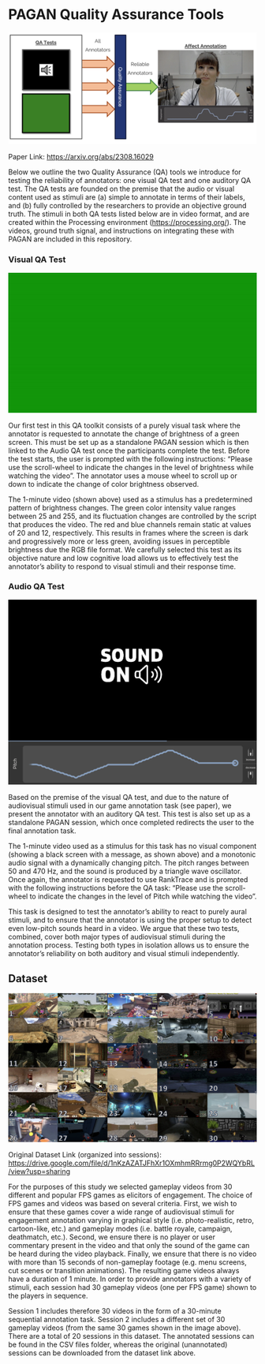 # PAGAN Quality Assurance Tools

![alt text](./Extra/Banner.png)

Paper Link: https://arxiv.org/abs/2308.16029

Below we outline the two Quality Assurance (QA) tools we introduce for testing the reliability of annotators: one visual QA test and one auditory QA test. The QA tests are founded on the premise that the audio or visual content used as stimuli are (a) simple to annotate in terms of their labels, and (b) fully controlled by the researchers to provide an objective ground truth. The stimuli in both QA tests listed below are in video format, and are created within
the Processing environment (https://processing.org/). The videos, ground truth signal, and instructions on integrating these with PAGAN are included in this repository.

### Visual QA Test

![alt text](./Extra/QA_Visual.gif)

Our first test in this QA toolkit consists of a purely visual task where the annotator is requested to annotate the change of brightness of a green screen. This must be set up as a standalone PAGAN session which is then linked to the Audio QA test once the participants complete the test. Before the test starts, the user is prompted with the following instructions: “Please use the scroll-wheel to indicate the changes in the level of brightness while watching the video”. The annotator uses a mouse wheel to scroll up or down to indicate the change of color brightness observed.

The 1-minute video (shown above) used as a stimulus has a predetermined pattern of brightness changes. The green color intensity value ranges between 25 and 255, and its fluctuation changes are controlled by the script that produces the video. The red and blue channels remain static at values of 20 and 12, respectively. This results in frames where the screen is dark and progressively more or less green, avoiding issues in perceptible brightness due the RGB file format. We carefully selected this test as its objective nature and low cognitive load allows us to effectively test the annotator’s ability to respond to visual stimuli and their response time.

### Audio QA Test

![alt text](./Extra/pagan_pitch_task2.png)

Based on the premise of the visual QA test, and due to the nature of audiovisual stimuli used in our game annotation task (see paper), we present the annotator with an auditory QA test. This test is also set up as a standalone PAGAN session, which once completed redirects the user to the final annotation task.

 The 1-minute video used as a stimulus for this task has no visual component (showing a black screen with a message, as shown above) and a monotonic audio signal with a dynamically changing pitch. The pitch ranges between 50 and 470 Hz, and the sound is produced by a triangle wave oscillator. Once again, the annotator is requested to use RankTrace and is prompted with the following instructions before the QA task: “Please use the scroll-wheel to indicate the changes in the level of Pitch while watching the video”.

This task is designed to test the annotator’s ability to react to purely aural stimuli, and to ensure that the annotator is using the proper setup to detect even low-pitch sounds heard in a video. We argue that these two tests, combined, cover both major types of audiovisual stimuli during the annotation process. Testing both types in isolation allows us to ensure the annotator’s reliability on both auditory and visual stimuli independently. 

## Dataset

![alt text](./Extra/Games_Screenshot.png)

Original Dataset Link (organized into sessions): https://drive.google.com/file/d/1nKzAZATJFhXr1OXmhmRRrmg0P2WQYbRL/view?usp=sharing

For the purposes of this study we selected gameplay videos from 30 different and popular FPS games as elicitors of engagement. The choice of FPS games and videos was based on several criteria. First, we wish to ensure that these games cover a wide range of audiovisual stimuli for engagement annotation varying in graphical style (i.e. photo-realistic, retro, cartoon-like, etc.) and gameplay modes (i.e. battle royale, campaign, deathmatch, etc.). Second, we ensure there is no player or user commentary present in the video and that only the sound of the game can be heard during the video playback. Finally, we ensure that there is no video with more than 15 seconds of non-gameplay footage (e.g. menu screens, cut scenes or transition animations). The resulting game videos always have a duration of 1 minute. In order to provide annotators with a variety of stimuli, each session had 30 gameplay videos (one per FPS game) shown to the players in sequence. 

Session 1 includes therefore 30 videos in the form of a 30-minute sequential annotation task. Session 2 includes a different set of 30 gameplay videos (from the same 30 games shown in the image above). There are a total of 20 sessions in this dataset. The annotated sessions can be found in the CSV files folder, whereas the original (unannotated) sessions can be downloaded from the dataset link above.
